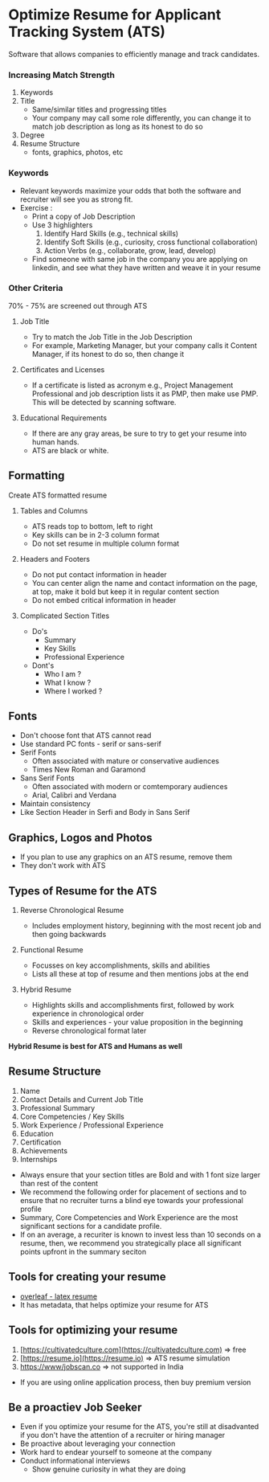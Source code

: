 # Optimize Resume for Applicant Tracking System (ATS)

Software that allows companies to efficiently manage and track candidates.

### Increasing Match Strength

1. Keywords
2. Title
   - Same/similar titles and progressing titles
   - Your company may call some role differently, you can change it to match job description as long as its honest to do so
3. Degree
4. Resume Structure
   - fonts, graphics, photos, etc

### Keywords
 - Relevant keywords maximize your odds that both the software and recruiter will see you as strong fit.
 - Exercise :
   - Print a copy of Job Description
   - Use 3 highlighters
       1. Identify Hard Skills (e.g., technical skills)
       2. Identify Soft Skills (e.g., curiosity, cross functional collaboration)
       3. Action Verbs (e.g., collaborate, grow, lead, develop)
   - Find someone with same job in the company you are applying on linkedin, and see what they have written and weave it in your resume

### Other Criteria

70% - 75% are screened out through ATS

1. Job Title
   - Try to match the Job Title in the Job Description
   - For example, Marketing Manager, but your company calls it Content Manager, if its honest to do so, then change it
   
2. Certificates and Licenses
   - If a certificate is listed as acronym e.g., Project Management Professional and job description lists it as PMP, then make use PMP.  This will be detected by scanning software.

3. Educational Requirements
   - If there are any gray areas, be sure to try to get your resume into human hands.
   - ATS are black or white.

## Formatting

Create ATS formatted resume

1. Tables and Columns
   - ATS reads top to bottom, left to right
   - Key skills can be in 2-3 column format
   - Do not set resume in multiple column format
    
2. Headers and Footers 
   - Do not put contact information in header
   - You can center align the name and contact information on the page, at top, make it bold but keep it in regular content section
   - Do not embed critical information in header
   
3. Complicated Section Titles
   - Do's
     - Summary
     - Key Skills
     - Professional Experience 
   - Dont's
     - Who I am ?
     - What I know ?
     - Where I worked ?

## Fonts

- Don't choose font that ATS cannot read
- Use standard PC fonts - serif or sans-serif
- Serif Fonts
  - Often associated with mature or conservative audiences
  - Times New Roman and Garamond
- Sans Serif Fonts
  - Often associated with modern or comtemporary audiences
  - Arial, Calibri and Verdana
- Maintain consistency
- Like Section Header in Serfi and Body in Sans Serif

## Graphics, Logos and Photos

- If you plan to use any graphics on an ATS resume, remove them
- They don't work with ATS

## Types of Resume for the ATS

1. Reverse Chronological Resume
   - Includes employment history, beginning with the most recent job and then going backwards

2. Functional Resume
   - Focusses on key accomplishments, skills and abilities
   - Lists all these at top of resume and then mentions jobs at the end

3. Hybrid Resume
   - Highlights skills and accomplishments first, followed by work experience in chronological order
   - Skills and experiences - your value proposition in the beginning
   - Reverse chronological format later

**Hybrid Resume is best for ATS and Humans as well**

## Resume Structure

1. Name
2. Contact Details and Current Job Title
3. Professional Summary
4. Core Competencies / Key Skills
5. Work Experience / Professional Experience
6. Education
7. Certification
8. Achievements
9. Internships

- Always ensure that your section titles are Bold and with 1 font size larger than rest of the content
- We recommend the following order for placement of sections and to ensure that no recruiter turns a blind eye towards your professional profile
- Summary, Core Competencies and Work Experience are the most significant sections for a candidate profile.
- If on an average, a recuriter is known to invest less than 10 seconds on a resume, then, we recommend you strategically place all significant points upfront in the summary seciton

## Tools for creating your resume

- [overleaf - latex resume](https://www.overleaf.com/)
- It has metadata, that helps optimize your resume for ATS

## Tools for optimizing your resume

1. [https://cultivatedculture.com](https://cultivatedculture.com) => free
2. [https://resume.io](https://resume.io) => ATS resume simulation
3. [https://www/jobscan.co](https://www/jobscan.co) => not supported in India

- If you are using online application process, then buy premium version

## Be a proactiev Job Seeker

- Even if you optimize your resume for the ATS, you're still at disadvanted if you don't have the attention of a recruiter or hiring manager
- Be proactive about leveraging your connection
- Work hard to endear yourself to someone at the company
- Conduct informational interviews
  - Show genuine curiosity in what they are doing 
